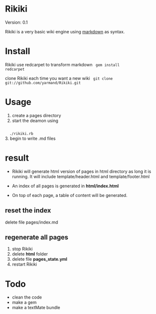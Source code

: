 Rikiki
=

Version: 0.1

Rikiki is a very basic wiki engine using [markdown](http://daringfireball.net/projects/markdown/) as syntax.

Install
=
Rikiki use redcarpet to transform markdown
<code>
  gem install redcarpet
</code>

clone Rikiki each time you want a new wiki
<code>
  git clone git://github.com/yarmand/Rikiki.git
</code>

Usage
=
1. create a pages directory
2. start the deamon using
<code>
  ./rikiki.rb
</code>
3. begin to write .md files

result
=
- Rikiki will generate html version of pages in html directory as long it is running.
It will include template/header.html and template/footer.html

- An index of all pages is generated in **html/index.html**

- On top of each page, a table of content will be generated.

reset the index
-
delete file pages/index.md

regenerate all pages
-
1. stop Rikiki
2. delete **html** folder
3. delete file **pages_state.yml**
4. restart Rikiki

Todo
=
- clean the code
- make a gem
- make a textMate bundle

